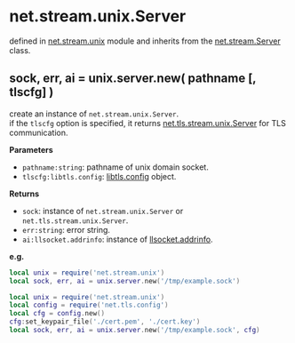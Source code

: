 # net.stream.unix.Server

defined in [net.stream.unix](../lib/stream/unix.lua) module and inherits from the [net.stream.Server](net_stream_server.md) class.


## sock, err, ai = unix.server.new( pathname [, tlscfg] )

create an instance of `net.stream.unix.Server`.  
if the `tlscfg` option is specified, it returns [net.tls.stream.unix.Server](net_tls_stream_unix_server.md) for TLS communication.

**Parameters**

- `pathname:string`: pathname of unix domain socket.
- `tlscfg:libtls.config`: [libtls.config](https://github.com/mah0x211/lua-libtls/blob/master/doc/config.md) object.
    
**Returns**

- `sock`: instance of `net.stream.unix.Server` or `net.tls.stream.unix.Server`.
- `err:string`: error string.
- `ai:llsocket.addrinfo`: instance of [llsocket.addrinfo](https://github.com/mah0x211/lua-llsocket#llsocketaddrinfo-instance-methods).


**e.g.**

```lua
local unix = require('net.stream.unix')
local sock, err, ai = unix.server.new('/tmp/example.sock')
```

```lua
local unix = require('net.stream.unix')
local config = require('net.tls.config')
local cfg = config.new()
cfg:set_keypair_file('./cert.pem', './cert.key')
local sock, err, ai = unix.server.new('/tmp/example.sock', cfg)
```

